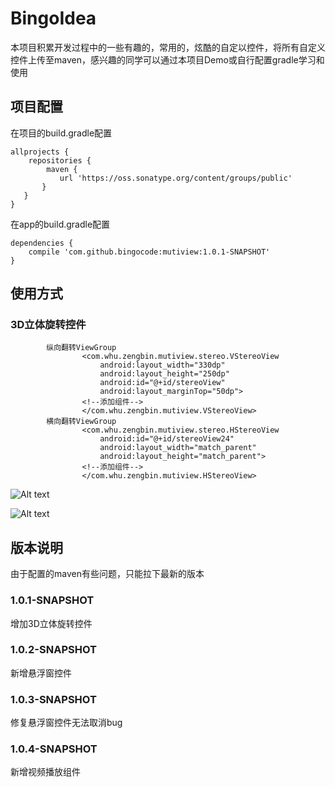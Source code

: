 # BingoIdea
本项目积累开发过程中的一些有趣的，常用的，炫酷的自定以控件，将所有自定义控件上传至maven，感兴趣的同学可以通过本项目Demo或自行配置gradle学习和使用

## 项目配置

在项目的build.gradle配置

    allprojects {
        repositories {
            maven {
               url 'https://oss.sonatype.org/content/groups/public'
           }
       }
    }
在app的build.gradle配置

    dependencies {
        compile 'com.github.bingocode:mutiview:1.0.1-SNAPSHOT'
    }
## 使用方式
### 3D立体旋转控件

            纵向翻转ViewGroup
                    <com.whu.zengbin.mutiview.stereo.VStereoView
                        android:layout_width="330dp"
                        android:layout_height="250dp"
                        android:id="@+id/stereoView"
                        android:layout_marginTop="50dp">
                    <!--添加组件-->
                    </com.whu.zengbin.mutiview.VStereoView>
            横向翻转ViewGroup
                    <com.whu.zengbin.mutiview.stereo.HStereoView
                        android:id="@+id/stereoView24"
                        android:layout_width="match_parent"
                        android:layout_height="match_parent">
                    <!--添加组件-->
                    </com.whu.zengbin.mutiview.HStereoView>
![Alt text](https://github.com/zengge6668/BingoIdea/raw/master/Screenshots/switch_horizon.png)

![Alt text](https://github.com/zengge6668/BingoIdea/raw/master/Screenshots/switch_vertical.png)

## 版本说明
由于配置的maven有些问题，只能拉下最新的版本
### 1.0.1-SNAPSHOT
增加3D立体旋转控件
### 1.0.2-SNAPSHOT
新增悬浮窗控件
### 1.0.3-SNAPSHOT
修复悬浮窗控件无法取消bug
### 1.0.4-SNAPSHOT
新增视频播放组件






